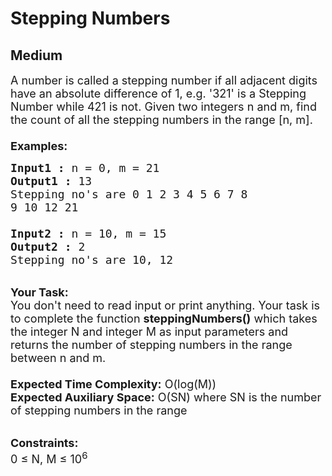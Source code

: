 # Stepping Numbers
## Medium 
<div class="problem-statement">
                <p></p><p><span style="font-size:18px">A number is called a stepping number if all adjacent digits have an absolute difference of 1, e.g. '321' is a Stepping Number while 421 is not. Given two integers n&nbsp;and m, find the count of all the stepping numbers in the range [n, m].<br>
<br>
<strong>Examples:</strong></span></p>

<pre><span style="font-size:18px"><strong>Input1 :</strong> n = 0, m = 21
<strong>Output1 :</strong> 13
Stepping no's are 0 1 2 3 4 5 6 7 8 
9 10 12 21

<strong>Input2 :</strong> n = 10, m = 15
<strong>Output2 :</strong> 2
Stepping no's are 10, 12</span></pre>

<p><br>
<span style="font-size:18px"><strong>Your Task:&nbsp;&nbsp;</strong><br>
You don't need to read input or print anything. Your task is to complete the function&nbsp;<strong>steppingNumbers()</strong>&nbsp;which takes the integer N and integer M as input parameters and returns the number of stepping numbers in the range between n and m.<br>
<br>
<strong>Expected Time Complexity:</strong> O(log(M))<br>
<strong>Expected Auxiliary Space:</strong> O(SN) where SN is the number of stepping numbers in the range</span></p>

<p><br>
<span style="font-size:18px"><strong>Constraints:</strong><br>
0 ≤ N, M ≤ 10<sup>6</sup></span></p>
 <p></p>
            </div>